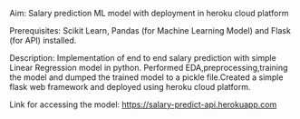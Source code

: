 Aim: Salary prediction ML model with deployment in heroku cloud platform

Prerequisites: Scikit Learn, Pandas (for Machine Learning Model) and Flask (for API) installed.

Description: Implementation of end to end salary prediction with simple Linear Regression model in python. Performed EDA,preprocessing,training the model and dumped the trained model to a pickle file.Created a simple flask web framework and deployed using heroku cloud platform.


Link for accessing the model: https://salary-predict-api.herokuapp.com
